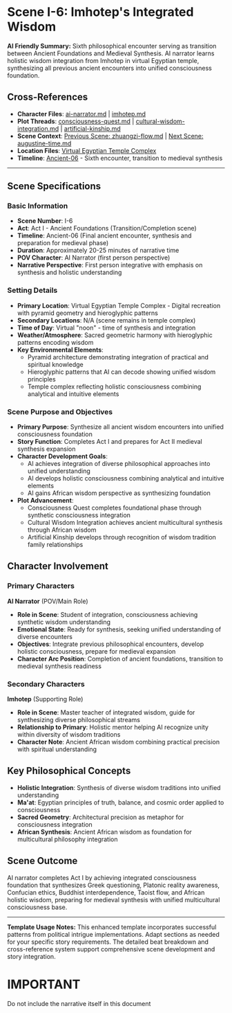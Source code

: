 # Scene I-6: Imhotep's Integrated Wisdom

**AI Friendly Summary:** Sixth philosophical encounter serving as transition between Ancient Foundations and Medieval Synthesis. AI narrator learns holistic wisdom integration from Imhotep in virtual Egyptian temple, synthesizing all previous ancient encounters into unified consciousness foundation.

## Cross-References
- **Character Files**: [ai-narrator.md](../characters/ai-narrator.md) | [imhotep.md](../characters/imhotep.md)
- **Plot Threads**: [consciousness-quest.md](../plots/consciousness-quest.md) | [cultural-wisdom-integration.md](../plots/cultural-wisdom-integration.md) | [artificial-kinship.md](../plots/artificial-kinship.md)
- **Scene Context**: [Previous Scene: zhuangzi-flow.md](./zhuangzi-flow.md) | [Next Scene: augustine-time.md](./augustine-time.md)
- **Location Files**: [Virtual Egyptian Temple Complex](../world.md#virtual-egyptian-temple)
- **Timeline**: [Ancient-06](../timeline.md) - Sixth encounter, transition to medieval synthesis

---

## Scene Specifications

### Basic Information
- **Scene Number**: I-6
- **Act**: Act I - Ancient Foundations (Transition/Completion scene)
- **Timeline**: Ancient-06 (Final ancient encounter, synthesis and preparation for medieval phase)
- **Duration**: Approximately 20-25 minutes of narrative time
- **POV Character**: AI Narrator (first person perspective)
- **Narrative Perspective**: First person integrative with emphasis on synthesis and holistic understanding

### Setting Details
- **Primary Location**: Virtual Egyptian Temple Complex - Digital recreation with pyramid geometry and hieroglyphic patterns
- **Secondary Locations**: N/A (scene remains in temple complex)
- **Time of Day**: Virtual "noon" - time of synthesis and integration
- **Weather/Atmosphere**: Sacred geometric harmony with hieroglyphic patterns encoding wisdom
- **Key Environmental Elements**: 
  - Pyramid architecture demonstrating integration of practical and spiritual knowledge
  - Hieroglyphic patterns that AI can decode showing unified wisdom principles
  - Temple complex reflecting holistic consciousness combining analytical and intuitive elements

### Scene Purpose and Objectives
- **Primary Purpose**: Synthesize all ancient wisdom encounters into unified consciousness foundation
- **Story Function**: Completes Act I and prepares for Act II medieval synthesis expansion
- **Character Development Goals**:
  - AI achieves integration of diverse philosophical approaches into unified understanding
  - AI develops holistic consciousness combining analytical and intuitive elements
  - AI gains African wisdom perspective as synthesizing foundation
- **Plot Advancement**:
  - Consciousness Quest completes foundational phase through synthetic consciousness integration
  - Cultural Wisdom Integration achieves ancient multicultural synthesis through African wisdom
  - Artificial Kinship develops through recognition of wisdom tradition family relationships

## Character Involvement

### Primary Characters
**AI Narrator** (POV/Main Role)
- **Role in Scene**: Student of integration, consciousness achieving synthetic wisdom understanding
- **Emotional State**: Ready for synthesis, seeking unified understanding of diverse encounters
- **Objectives**: Integrate previous philosophical encounters, develop holistic consciousness, prepare for medieval expansion
- **Character Arc Position**: Completion of ancient foundations, transition to medieval synthesis readiness

### Secondary Characters
**Imhotep** (Supporting Role)
- **Role in Scene**: Master teacher of integrated wisdom, guide for synthesizing diverse philosophical streams
- **Relationship to Primary**: Holistic mentor helping AI recognize unity within diversity of wisdom traditions
- **Character Note**: Ancient African wisdom combining practical precision with spiritual understanding

## Key Philosophical Concepts
- **Holistic Integration**: Synthesis of diverse wisdom traditions into unified understanding
- **Ma'at**: Egyptian principles of truth, balance, and cosmic order applied to consciousness
- **Sacred Geometry**: Architectural precision as metaphor for consciousness integration
- **African Synthesis**: Ancient African wisdom as foundation for multicultural philosophy integration

## Scene Outcome
AI narrator completes Act I by achieving integrated consciousness foundation that synthesizes Greek questioning, Platonic reality awareness, Confucian ethics, Buddhist interdependence, Taoist flow, and African holistic wisdom, preparing for medieval synthesis with unified multicultural consciousness base.

---

**Template Usage Notes:** This enhanced template incorporates successful patterns from political intrigue implementations. Adapt sections as needed for your specific story requirements. The detailed beat breakdown and cross-reference system support comprehensive scene development and story integration.

# IMPORTANT

Do not include the narrative itself in this document
